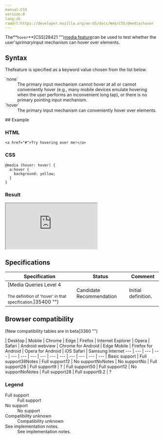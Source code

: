 ```yaml
---
manual:CSS
version:0
lang:zh
rawUrl:https://developer.mozilla.org/en-US/docs/Web/CSS/@media/hover
---
```






The**`hover`**[CSS]28421 "")[media feature](%30559#Media_features "")can be used to test whether the user&#39;s*primary*input mechanism can hover over elements.


## Syntax<a name="Syntax"></a>


Thefeature is specified as a keyword value chosen from the list below.

<dl><dt id=''>`none`</dt><dd>The primary input mechanism cannot hover at all or cannot conveniently hover (e.g., many mobile devices emulate hovering when the user performs an inconvenient long tap), or there is no primary pointing input mechanism.</dd><dt id=''>`hover`</dt><dd>The primary input mechanism can conveniently hover over elements.</dd></dl>
## Example<a name="Example"></a>

### HTML<a name="HTML"></a>

```
<a href="#">Try hovering over me!</a>
```

### CSS<a name="CSS"></a>

```
@media (hover: hover) {
  a:hover {
    background: yellow;
  }
}
```

### Result<a name="Result"></a>


<iframe src='https://mdn.mozillademos.org/en-US/docs/Web/CSS/@media/hover$samples/Example?revision=1383721' width='null' height='null'></iframe>



## Specifications<a name="Specifications"></a>

Specification | Status | Comment 
 ---  |  ---  |  ---  | 
[Media Queries Level 4<br></br><small>The definition of &#39;hover&#39; in that specification.</small>]35400 "") | Candidate Recommendation | Initial definition. 


## Browser compatibility<a name="Browser_compatibility"></a>
[New compatibility tables are in beta<i></i>]3360 "")

 | <abbr>Desktop<i></i></abbr> | <abbr>Mobile<i></i></abbr> 
 | <abbr>Chrome<i></i></abbr> | <abbr>Edge<i></i></abbr> | <abbr>Firefox<i></i></abbr> | <abbr>Internet Explorer<i></i></abbr> | <abbr>Opera<i></i></abbr> | <abbr>Safari<i></i></abbr> | <abbr>Android webview<i></i></abbr> | <abbr>Chrome for Android<i></i></abbr> | <abbr>Edge Mobile<i></i></abbr> | <abbr>Firefox for Android<i></i></abbr> | <abbr>Opera for Android<i></i></abbr> | <abbr>iOS Safari<i></i></abbr> | <abbr>Samsung Internet<i></i></abbr> 
 ---  |  ---  |  ---  |  ---  |  ---  |  ---  |  ---  |  ---  |  ---  |  ---  |  ---  |  ---  |  ---  |  ---  | 
Basic support | <abbr>Full support</abbr>38<abbr>Notes<i></i></abbr> | <abbr>Full support</abbr>12 | <abbr>No support</abbr>No<abbr>Notes<i></i></abbr> | <abbr>No support</abbr>No | <abbr>Full support</abbr>28 | <abbr>Full support</abbr>9 | <abbr>?</abbr> | <abbr>Full support</abbr>50 | <abbr>Full support</abbr>12 | <abbr>No support</abbr>No<abbr>Notes<i></i></abbr> | <abbr>Full support</abbr>28 | <abbr>Full support</abbr>9.2 | <abbr>?</abbr> 


### Legend<a name="Legend"></a>
<dl><dt id=''><abbr>Full support</abbr></dt><dd>Full support</dd><dt id=''><abbr>No support</abbr></dt><dd>No support</dd><dt id=''><abbr>Compatibility unknown</abbr></dt><dd>Compatibility unknown</dd><dt id=''><abbr>See implementation notes.<i></i></abbr></dt><dd>See implementation notes.</dd></dl>



